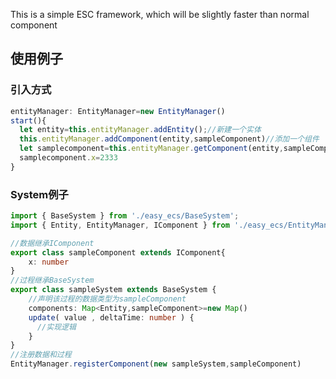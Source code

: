 This is a simple ESC framework, which will be slightly faster than normal component

## 使用例子
### 引入方式
```TypeScript
entityManager: EntityManager=new EntityManager()
start(){
  let entity=this.entityManager.addEntity();//新建一个实体
  this.entityManager.addComponent(entity,sampleComponent)//添加一个组件
  let samplecomponent=this.entityManager.getComponent(entity,sampleComponent)//获取组件
  samplecomponent.x=2333
}
```
### System例子
```TypeScript
import { BaseSystem } from './easy_ecs/BaseSystem';
import { Entity, EntityManager, IComponent } from './easy_ecs/EntityManager';

//数据继承IComponent
export class sampleComponent extends IComponent{
    x: number
}
//过程继承BaseSystem
export class sampleSystem extends BaseSystem {
    //声明该过程的数据类型为sampleComponent
    components: Map<Entity,sampleComponent>=new Map()
    update( value , deltaTime: number ) {
      //实现逻辑
    }
}
//注册数据和过程
EntityManager.registerComponent(new sampleSystem,sampleComponent)
```
